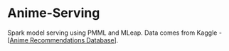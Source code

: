 # Anime-Serving

Spark model serving using PMML and MLeap. Data comes from Kaggle - [[Anime Recommendations Database](https://www.kaggle.com/CooperUnion/anime-recommendations-database)].

